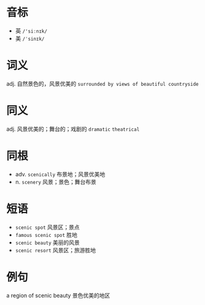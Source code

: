 # 音标

- 英 `/'siːnɪk/`
- 美 `/ˈsinɪk/`

# 词义

adj. 自然景色的，风景优美的
`surrounded by views of beautiful countryside`

# 同义

adj. 风景优美的；舞台的；戏剧的
`dramatic` `theatrical`

# 同根

- adv. `scenically` 布景地；风景优美地
- n. `scenery` 风景；景色；舞台布景

# 短语

- `scenic spot` 风景区；景点
- `famous scenic spot` 胜地
- `scenic beauty` 美丽的风景
- `scenic resort` 风景区；旅游胜地

# 例句

a region of scenic beauty
景色优美的地区



